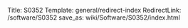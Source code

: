 Title: S0352
Template: general/redirect-index
RedirectLink: /software/S0352
save_as: wiki/Software/S0352/index.html